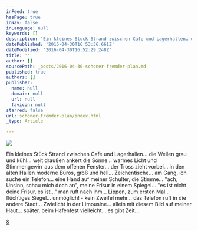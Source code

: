 ```yaml
---
inFeed: true
hasPage: true
inNav: false
inLanguage: null
keywords: []
description: 'Ein kleines Stück Strand zwischen Cafe und Lagerhallen… die Wellen grau und kühl… weit draußen ankert die Sonne… warmes Licht und Stimmengewirr aus dem offenen Fenster… der Tross zieht vorbei… in den alten Hallen moderne Büros, groß und hell… Zeichentische… am Gang, ich suche ein Telefon… eine Hand auf meiner Schulter, die Stimme… “ach, Unsinn, schau mich doch an”, meine Frisur in einem Spiegel… “es ist nicht deine Frisur, es ist…” man ruft nach ihm… Lippen, zum ersten Mal… flüchtiges Siegel… unmöglich! - kein Zweifel mehr… das Telefon ruft in die andere Stadt… Zwielicht in der Limousine… allein mit diesem Bild auf meiner Haut… später, beim Hafenfest vielleicht… es gibt Zeit…'
datePublished: '2016-04-30T16:53:36.661Z'
dateModified: '2016-04-30T16:52:29.248Z'
title: ''
author: []
sourcePath: _posts/2016-04-30-schoner-fremder-plan.md
published: true
authors: []
publisher:
  name: null
  domain: null
  url: null
  favicon: null
starred: false
url: schoner-fremder-plan/index.html
_type: Article

---
```

![](https://the-grid-user-content.s3-us-west-2.amazonaws.com/91144405-cbdc-4063-83d7-464844d27089.jpg)

Ein kleines Stück Strand zwischen Cafe und Lagerhallen... die Wellen grau und kühl... weit draußen ankert die Sonne... warmes Licht und Stimmengewirr aus dem offenen Fenster... der Tross zieht vorbei... in den alten Hallen moderne Büros, groß und hell... Zeichentische... am Gang, ich suche ein Telefon... eine Hand auf meiner Schulter, die Stimme... "ach, Unsinn, schau mich doch an", meine Frisur in einem Spiegel... "es ist nicht deine Frisur, es ist..." man ruft nach ihm... Lippen, zum ersten Mal... flüchtiges Siegel... unmöglich! - kein Zweifel mehr... das Telefon ruft in die andere Stadt... Zwielicht in der Limousine... allein mit diesem Bild auf meiner Haut... später, beim Hafenfest vielleicht... es gibt Zeit...

[&][0]

[0]: https://open.spotify.com/track/4iACy5ZehrNAc1FaffNoBy